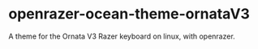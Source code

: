 # openrazer-ocean-theme-ornataV3
A theme for the Ornata V3 Razer keyboard on linux, with openrazer.
